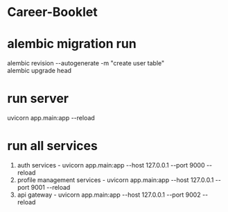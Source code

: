 # Career-Booklet
# alembic migration run
alembic revision --autogenerate -m "create user table"\
alembic upgrade head

# run server
uvicorn app.main:app --reload

# run all services 
1) auth services - uvicorn app.main:app --host 127.0.0.1 --port 9000 --reload
2) profile management services - uvicorn app.main:app --host 127.0.0.1 --port 9001 --reload
3) api gateway - uvicorn app.main:app --host 127.0.0.1 --port 9002 --reload






